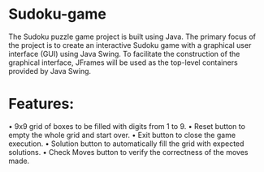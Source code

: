 # Sudoku-game
The Sudoku puzzle game project is built using Java. The primary focus of the project is to create an interactive Sudoku game with a graphical user interface (GUI) using Java Swing. To facilitate the construction of the graphical interface, JFrames will be used as the top-level containers provided by Java Swing. 

# Features:
•	9x9 grid of boxes to be filled with digits from 1 to 9.
•	Reset button to empty the whole grid and start over.
•	Exit button to close the game execution.
•	Solution button to automatically fill the grid with expected solutions.
•	Check Moves button to verify the correctness of the moves made.


